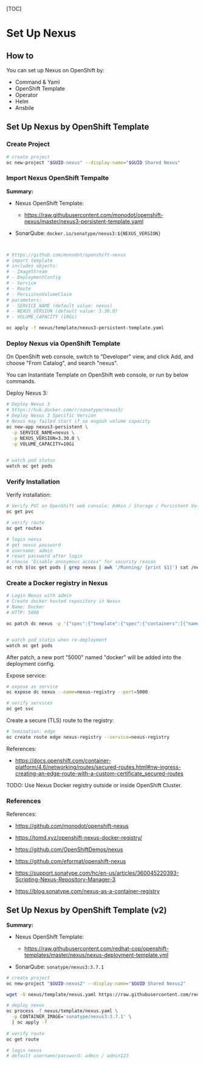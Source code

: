 [TOC]

# Set Up Nexus



## How to

You can set up Nexus on OpenShift by:

- Command & Yaml
- OpenShift Template
- Operator
- Helm
- Ansbile



## Set Up Nexus by OpenShift Template



### Create Project

```bash
# create project
oc new-project "$GUID-nexus" --display-name="$GUID Shared Nexus"
```



### Import Nexus OpenShift Tempalte

**Summary:**

- Nexus OpenShift Template:
  - https://raw.githubusercontent.com/monodot/openshift-nexus/master/nexus3-persistent-template.yaml

- SonarQube: `docker.io/sonatype/nexus3:${NEXUS_VERSION}`

  

```bash


# https://github.com/monodot/openshift-nexus
# import template
# includes objects:
# - ImageStream
# - DeploymentConfig
# - Service
# - Route
# - PersistenVolumeClaim
# parameters:
# - SERVICE_NAME (default value: nexus)
# - NEXUS_VERSION (default value: 3.30.0)
# - VOLUME_CAPACITY (10Gi)

oc apply -f nexus/template/nexus3-persistent-template.yaml
```



### Deploy Nexus via OpenShift Template

On OpenShift web console, switch to "Developer" view, and click Add, and choose "From Catalog", and search "nexus".



You can Instantiate Template on OpenShift web console, or run by below commands.

Deploy Nexus 3:

```bash
# Deploy Nexus 3
# https://hub.docker.com/r/sonatype/nexus3/
# Deploy Nexus 3 Specific Version
# Nexus may failed start if no engouh volume capacity
oc new-app nexus3-persistent \
  -p SERVICE_NAME=nexus \
  -p NEXUS_VERSION=3.30.0 \
  -p VOLUME_CAPACITY=10Gi
  

# watch pod status
watch oc get pods

```



### Verify Installation

Verify installation:

```bash
# Verify PVC on OpenShift web console: Admin / Storage / Persistent Volume Claims
oc get pvc

# verify route
oc get routes

# login nexus
# get nexus password
# username: admin
# reset password after login
# choose "Disable anonymous access" for security reason
oc rsh $(oc get pods | grep nexus | awk '/Running/ {print $1}') cat /nexus-data/admin.password


```



### Create a Docker registry in Nexus



```bash
# Login Nexus with admin
# Create docker hosted repository in Nexus
# Name: Docker
# HTTP: 5000

oc patch dc nexus -p '{"spec":{"template":{"spec":{"containers":[{"name":"nexus","ports":[{"containerPort": 5000,"protocol":"TCP","name":"docker"}]}]}}}}'


# watch pod status when re-deployment
watch oc get pods
```



After patch, a new port "5000" named "docker" will be added into the deployment config.



Expose service:

```bash
# expose as service
oc expose dc nexus --name=nexus-registry --port=5000

# verify services
oc get svc

```



Create a secure (TLS) route to the registry:

```bash
# temination: edge
oc create route edge nexus-registry --service=nexus-registry
```



References:

- https://docs.openshift.com/container-platform/4.6/networking/routes/secured-routes.html#nw-ingress-creating-an-edge-route-with-a-custom-certificate_secured-routes



TODO: Use Nexus Docker registry outside or inside OpenShift Cluster.





### References

References:

- https://github.com/monodot/openshift-nexus

- https://tomd.xyz/openshift-nexus-docker-registry/ 

- https://github.com/OpenShiftDemos/nexus

- https://github.com/eformat/openshift-nexus

- https://support.sonatype.com/hc/en-us/articles/360045220393-Scripting-Nexus-Repository-Manager-3

- https://blog.sonatype.com/nexus-as-a-container-registry

  




## Set Up Nexus by OpenShift Template (v2)



**Summary:**

- Nexus OpenShift Template:
  - https://raw.githubusercontent.com/redhat-cop/openshift-templates/master/nexus/nexus-deployment-template.yml

- SonarQube: `sonatype/nexus3:3.7.1`



```bash
# create project
oc new-project "$GUID-nexus2" --display-name="$GUID Shared Nexus2"

wget -O nexus/template/nexus.yaml https://raw.githubusercontent.com/redhat-cop/openshift-templates/master/nexus/nexus-deployment-template.yml

# deploy nexus
oc process -f nexus/template/nexus.yaml \
  -p CONTAINER_IMAGE='sonatype/nexus3:3.7.1' \
  | oc apply -f -
  
# verify route
oc get route

# login nexus
# default username/password: admin / admin123

```



